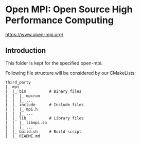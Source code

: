 # Open MPI: Open Source High Performance Computing

https://www.open-mpi.org/

## Introduction

This folder is kept for the specified open-mpi.

Following file structure will be considered by our CMakeLists:

```
third_party
|_ mpi
|  |_ bin          # Binary files
|  |  |_ mpirun
|  |  |_ ...
|  |_ include      # Include files
|  |  |_ mpi.h
|  |  |_ ...
|  |_ lib          # Library files
|  |  |_ libmpi.so
|  |  |_ ...
|  |_ build.sh     # Build script
|  |_ README.md
```
